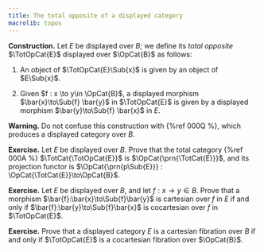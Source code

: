```yaml
---
title: The total opposite of a displayed category
macrolib: topos
---
```


**Construction.**
Let $E$ be displayed over $B$; we define its *total opposite* $\TotOpCat{E}$
displayed over $\OpCat{B}$ as follows:

1. An object of $\TotOpCat{E}\Sub{x}$ is given by an object of $E\Sub{x}$.

2. Given $f : x \to y\in \OpCat{B}$, a displayed morphism $\bar{x}\to\Sub{f} \bar{y}$ in $\TotOpCat{E}$
   is given by a displayed morphism $\bar{y}\to\Sub{f} \bar{x}$ in $E$.

**Warning.** Do not confuse this construction with {%ref 000Q %}, which produces a
displayed category over $B$.

**Exercise.** Let $E$ be displayed over $B$. Prove that the total category {%ref 000A %}
$\TotCat{\TotOpCat{E}}$ is $\OpCat{\prn{\TotCat{E}}}$, and its projection functor is
$\OpCat{\prn{p\Sub{E}}} : \OpCat{\TotCat{E}}\to\OpCat{B}$.

**Exercise.** Let $E$ be displayed over $B$, and let $f:x\to y\in B$. Prove that a
morphism $\bar{f}:\bar{x}\to\Sub{f}\bar{y}$ is cartesian over $f$ in $E$ if and only
if $\bar{f}:\bar{y}\to\Sub{f}\bar{x}$ is cocartesian over $f$ in $\TotOpCat{E}$.

**Exercise.** Prove that a displayed category $E$ is a cartesian fibration over $B$
if and only if $\TotOpCat{E}$ is a cocartesian fibration over $\OpCat{B}$.

